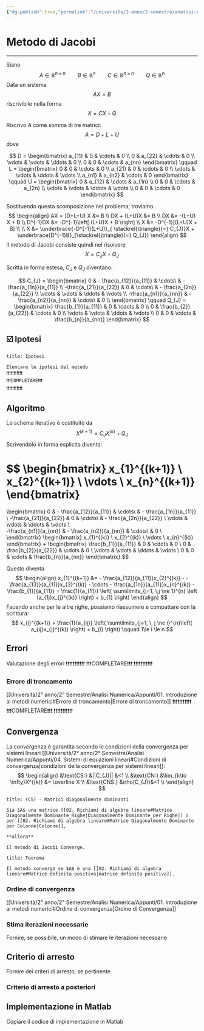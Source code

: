 ```yaml
---
{"dg-publish":true,"permalink":"/universita/2-anno/2-semestre/analisi-numerica/appunti/04-1-metodo-di-jacobi/"}
---
```



# Metodo di Jacobi
___

Siano
$$
A \in \mathbb{R}^{n \times n} \qquad B \in \mathbb{R}^{n} \qquad C \in \mathbb{R}^{n \times n} \qquad Q \in \mathbb{R}^{n}
$$
Data un sistema
$$
AX = B
$$
riscrivibile nella forma 
$$
X = CX + Q
$$

Riscrivo $A$ come somma di tre matrici:
$$
A = D + L + U
$$
dove

$$
D =
\begin{bmatrix}
a_{11}  & 0 & \cdots  & 0 \\ 
0 & a_{22} & \cdots & 0 \\ 
\vdots & \vdots  & \ddots & 0 \\ 
0 & 0 & \cdots & a_{nn}
\end{bmatrix}
\qquad
L =
\begin{bmatrix}
0  & 0 & \cdots  & 0 \\ 
a_{21} & 0 & \cdots & 0 \\ 
\vdots & \vdots  & \ddots & \vdots \\ 
a_{n1} & a_{n2} & \cdots & 0
\end{bmatrix}
\qquad
U = 
\begin{bmatrix}
0 & a_{12} & \cdots  & a_{1n} \\ 
0 & 0 & \cdots & a_{2n} \\ 
\vdots & \vdots  & \ddots & \vdots \\ 
0 & 0 & \cdots & 0
\end{bmatrix}
$$

Sostituendo questa scomposizione nel problema, troviamo
$$
\begin{align}
AX = (D+L+U) X &= B \\
DX + (L+U)X &= B \\
DX &= -(L+U) X + B \\
D^{-1}DX &= -D^{-1}\left[ (L+U)X + B \right] \\
X &= -D^{-1}[(L+U)X + B] \\ \\
X &= \underbrace{-D^{-1}(L+U)}_{ \stackrel{\triangle}{=} C_{J}}X + \underbrace{D^{-1}B}_{\stackrel{\triangle}{=} Q_{J}}
\end{align}
$$
Il metodo di Jacobi consiste quindi nel risolvere
$$
X = C_{J}X + Q_{J}
$$

Scritta in forma estesa, $C_{J}$ e $Q_{J}$ diventano:

$$
C_{J} = 
\begin{bmatrix}
0 & - \frac{a_{12}}{a_{11}} & \cdots\  & - \frac{a_{1n}}{a_{11}} \\ 
-\frac{a_{21}}{a_{22}} & 0 & \cdots\  & - \frac{a_{2n}}{a_{22}}
\\ \vdots  & \vdots & \ddots & \vdots \\   
-\frac{a_{n1}}{a_{nn}} & - \frac{a_{n2}}{a_{nn}} & \cdots\  & 0 \\ 
\end{bmatrix}
\qquad
Q_{J} = 
\begin{bmatrix}
\frac{b_{1}}{a_{11}} & 0 & \cdots &  0 \\ 
0 & \frac{b_{2}}{a_{22}} & \cdots & 0 \\ 
\vdots & \vdots & \ddots & \vdots \\ 
0 & 0 & \cdots & \frac{b_{n}}{a_{nn}}
\end{bmatrix}
$$



## ☑️ Ipotesi

```ad-tip
title: Ipotesi

Elencare le ipotesi del metodo
❗❗❗❗❗❗❗❗❗❗❗
❗❗❗COMPLETARE❗❗❗
❗❗❗❗❗❗❗❗❗❗❗
```

## Algoritmo
Lo schema iterativo è costituito da
$$
X^{(k+1)} = C_{J}X^{(k)} + Q_{J}
$$
Scrivendolo in forma esplicita diventa:

$$
\begin{bmatrix}
x_{1}^{(k+1)} \\ x_{2}^{(k+1)} \\ \vdots \\ x_{n}^{(k+1)}
\end{bmatrix}
=
\begin{bmatrix}
0 & - \frac{a_{12}}{a_{11}} & \cdots\  & - \frac{a_{1n}}{a_{11}} \\ 
-\frac{a_{21}}{a_{22}} & 0 & \cdots\  & - \frac{a_{2n}}{a_{22}}
\\ \vdots  & \vdots & \ddots & \vdots \\   
-\frac{a_{n1}}{a_{nn}} & - \frac{a_{n2}}{a_{nn}} & \cdots\  & 0 \\ 
\end{bmatrix}
\begin{bmatrix}
x_{1}^{(k)} \\ x_{2}^{(k)} \\ \vdots \\ x_{n}^{(k)}
\end{bmatrix}
+
\begin{bmatrix}
\frac{b_{1}}{a_{11}} & 0 & \cdots &  0 \\ 
0 & \frac{b_{2}}{a_{22}} & \cdots & 0 \\ 
\vdots & \vdots & \ddots & \vdots \\ 
0 & 0 & \cdots & \frac{b_{n}}{a_{nn}}
\end{bmatrix}
$$

Questo diventa
$$
\begin{align}
x_{1}^{(k+1)} &= - \frac{a_{12}}{a_{11}}x_{2}^{(k)} - - \frac{a_{13}}{a_{11}}x_{3}^{(k)} - \cdots - \frac{a_{1n}}{a_{11}}x_{n}^{(k)} - \frac{b_{1}}{a_{11}} = \frac{1}{a_{11}} \left( \sum\limits_{j=1, \,j \ne 1}^{n} \left (a_{1j}x_{j}^{(k)} \right) + b_{1} \right)
\end{align}
$$
Facendo anche per le altre righe, possiamo riassumere e compattare con la scrittura:
$$
x_{i}^{(k+1)} = \frac{1}{a_{ij}} \left( \sum\limits_{j=1, \, j \ne i}^{n}\left( a_{ij}x_{j}^{(k)} \right) + b_{i} \right) \qquad 1\le i \le n
$$


## Errori
Valutazione degli errori
❗❗❗❗❗❗❗❗❗❗❗
❗❗❗COMPLETARE❗❗❗
❗❗❗❗❗❗❗❗❗❗❗
### Errore di troncamento
[[Università/2° anno/2° Semestre/Analisi Numerica/Appunti/01. Introduzione ai metodi numerici#Errore di troncamento\|Errore di troncamento]]
❗❗❗❗❗❗❗❗❗❗❗
❗❗❗COMPLETARE❗❗❗
❗❗❗❗❗❗❗❗❗❗❗
## Convergenza
La convergenza è garantita secondo le condizioni della convergenza per sistemi lineari [[Università/2° anno/2° Semestre/Analisi Numerica/Appunti/04. Sistemi di equazioni lineari#Condizioni di convergenza\|condizioni della convergenza per sistemi lineari]]:
$$
\begin{align}
&\text{CS:}  &||C_{J}|| &<1 \\
&\text{CN:} &\lim_{k\to \infty}X^{(k)} &= \overline X \\
&\text{CNS:}  &\rho(C_{J})&<1 \\
\end{align}
$$

```ad-Teo
title: (CS) - Matrici diagonalmente dominanti

Sia $A$ una matrice [[02. Richiami di algebra lineare#Matrice Diagonalmente Dominante Righe|Diagonalmente Dominante per Righe]] o per [[02. Richiami di algebra lineare#Matrice Diagonalmente Dominante per Colonne|Colonne]], 

**allora**

il metodo di Jacobi Converge.

```

```ad-Teo
title: Teorema

Il metodo converge se $A$ è una [[02. Richiami di algebra lineare#Matrice definita positiva|matrice definita positiva]].

```


### Ordine di convergenza
[[Università/2° anno/2° Semestre/Analisi Numerica/Appunti/01. Introduzione ai metodi numerici#Ordine di convergenza\|Ordine di Convergenza]]


### Stima iterazioni necessarie
Fornire, se possibile, un modo di stimare le iterazioni necessarie


## Criterio di arresto
Fornire dei criteri di arresto, se pertinente
### Criterio di arresto a posteriori

## Implementazione in Matlab
Copiare il codice di implementazione in Matlab



